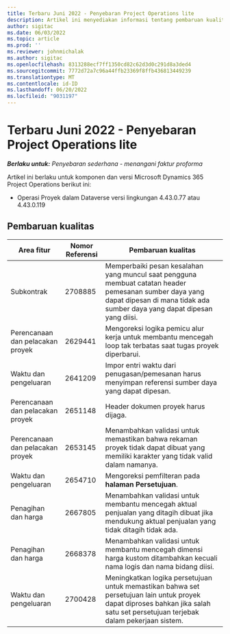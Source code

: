 ```yaml
---
title: Terbaru Juni 2022 - Penyebaran Project Operations lite
description: Artikel ini menyediakan informasi tentang pembaruan kualitas yang tersedia dalam rilis Juni 2022 penyebaran Microsoft Dynamics 365 Project Operations lite.
author: sigitac
ms.date: 06/03/2022
ms.topic: article
ms.prod: ''
ms.reviewer: johnmichalak
ms.author: sigitac
ms.openlocfilehash: 8313288ecf7ff1350cd82c62d3d0c291d8a3ded4
ms.sourcegitcommit: 7772d72a7c96a44ffb23369f8ffb436813449239
ms.translationtype: MT
ms.contentlocale: id-ID
ms.lasthandoff: 06/20/2022
ms.locfileid: "9031197"
---
```

# <a name="whats-new-june-2022---project-operations-lite-deployment"></a>Terbaru Juni 2022 - Penyebaran Project Operations lite

_**Berlaku untuk:** Penyebaran sederhana - menangani faktur proforma_

Artikel ini berlaku untuk komponen dan versi Microsoft Dynamics 365 Project Operations berikut ini:

- Operasi Proyek dalam Dataverse versi lingkungan 4.43.0.77 atau 4.43.0.119

## <a name="quality-updates"></a>Pembaruan kualitas

| Area fitur | Nomor Referensi | Pembaruan kualitas |
| --- | --- | --- |
| Subkontrak | 2708885 | Memperbaiki pesan kesalahan yang muncul saat pengguna membuat catatan header pemesanan sumber daya yang dapat dipesan di mana tidak ada sumber daya yang dapat dipesan yang diisi. |
| Perencanaan dan pelacakan proyek | 2629441 | Mengoreksi logika pemicu alur kerja untuk membantu mencegah loop tak terbatas saat tugas proyek diperbarui. |
| Waktu dan pengeluaran | 2641209 | Impor entri waktu dari penugasan/pemesanan harus menyimpan referensi sumber daya yang dapat dipesan. |
| Perencanaan dan pelacakan proyek | 2651148 | Header dokumen proyek harus dijaga.|
| Perencanaan dan pelacakan proyek | 2653145 | Menambahkan validasi untuk memastikan bahwa rekaman proyek tidak dapat dibuat yang memiliki karakter yang tidak valid dalam namanya. |
| Waktu dan pengeluaran | 2654710 | Mengoreksi pemfilteran pada **halaman Persetujuan**. |
| Penagihan dan harga | 2667805 | Menambahkan validasi untuk membantu mencegah aktual penjualan yang ditagih dibuat jika mendukung aktual penjualan yang tidak ditagih tidak ada. |
| Penagihan dan harga | 2668378 | Menambahkan validasi untuk membantu mencegah dimensi harga kustom ditambahkan kecuali nama logis dan nama bidang diisi. |
| Waktu dan pengeluaran | 2700428 | Meningkatkan logika persetujuan untuk memastikan bahwa set persetujuan lain untuk proyek dapat diproses bahkan jika salah satu set persetujuan terjebak dalam pekerjaan sistem. |
